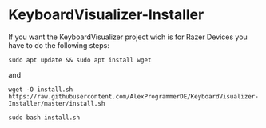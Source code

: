 # KeyboardVisualizer-Installer

If you want the KeyboardVisualizer project wich is for Razer Devices you have to do the following steps:

```
sudo apt update && sudo apt install wget 
```
and
```
wget -O install.sh https://raw.githubusercontent.com/AlexProgrammerDE/KeyboardVisualizer-Installer/master/install.sh 
```
```
sudo bash install.sh
```
